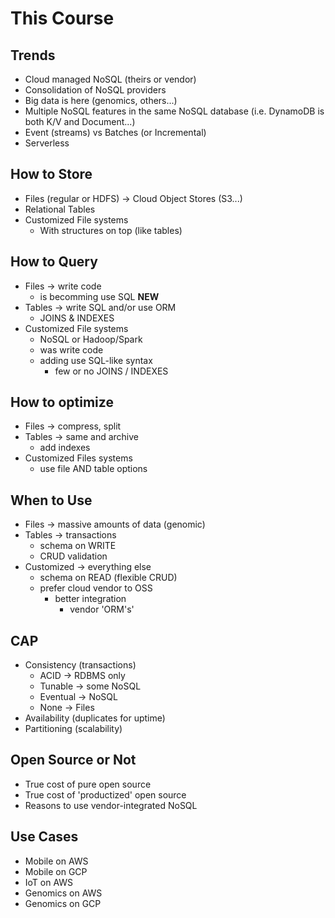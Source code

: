 # This Course

## Trends
 - Cloud managed NoSQL (theirs or vendor)
 - Consolidation of NoSQL providers
 - Big data is here (genomics, others...)
 - Multiple NoSQL features in the same NoSQL database (i.e. DynamoDB is both K/V and Document...)
 - Event (streams) vs Batches (or Incremental)
 - Serverless

 ## How to Store
 - Files (regular or HDFS)
    -> Cloud Object Stores (S3...)
 - Relational Tables
 - Customized File systems
    - With structures on top (like tables)

 ## How to Query
 - Files -> write code
    - is becomming use SQL **NEW**
 - Tables -> write SQL and/or use ORM
    - JOINS & INDEXES
 - Customized File systems
    - NoSQL or Hadoop/Spark
    - was write code
    - adding use SQL-like syntax
        - few or no JOINS / INDEXES

## How to optimize
 - Files -> compress, split
 - Tables -> same and archive
    - add indexes
 - Customized Files systems
    - use file AND table options

## When to Use
 - Files -> massive amounts of data (genomic)
 - Tables -> transactions
    - schema on WRITE
    - CRUD validation
 - Customized -> everything else
    - schema on READ (flexible CRUD)
    - prefer cloud vendor to OSS
        - better integration 
            - vendor 'ORM's'

## CAP
 - Consistency (transactions)
    - ACID -> RDBMS only
    - Tunable -> some NoSQL
    - Eventual -> NoSQL
    - None -> Files
 - Availability (duplicates for uptime)
 - Partitioning (scalability)

## Open Source or Not
- True cost of pure open source
- True cost of 'productized' open source
- Reasons to use vendor-integrated NoSQL

## Use Cases
- Mobile on AWS
- Mobile on GCP
- IoT on AWS
- Genomics on AWS
- Genomics on GCP
